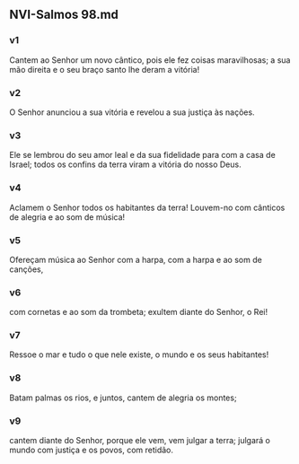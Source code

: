 ## NVI-Salmos 98.md
### v1
 Cantem ao Senhor um novo cântico, pois ele fez coisas maravilhosas; a sua mão direita e o seu braço santo lhe deram a vitória!
### v2
 O Senhor anunciou a sua vitória e revelou a sua justiça às nações.
### v3
 Ele se lembrou do seu amor leal e da sua fidelidade para com a casa de Israel; todos os confins da terra viram a vitória do nosso Deus.
### v4
 Aclamem o Senhor todos os habitantes da terra! Louvem-no com cânticos de alegria e ao som de música!
### v5
 Ofereçam música ao Senhor com a harpa, com a harpa e ao som de canções,
### v6
 com cornetas e ao som da trombeta; exultem diante do Senhor, o Rei!
### v7
 Ressoe o mar e tudo o que nele existe, o mundo e os seus habitantes!
### v8
 Batam palmas os rios, e juntos, cantem de alegria os montes;
### v9
 cantem diante do Senhor, porque ele vem, vem julgar a terra; julgará o mundo com justiça e os povos, com retidão.
